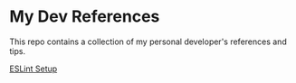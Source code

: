 # My Dev References
This repo contains a collection of my personal developer's references and tips.

[ESLint Setup](/blob/master/eslint-setup)
